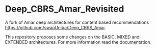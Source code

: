 # Deep_CBRS_Amar_Revisited
A fork of Amar deep architectures for content based recommendations https://github.com/swapUniba/Deep_CBRS_Amar.

This repository proposes some changes on the BASIC, MIXED and EXTENDED architectures. For more information read the documentation.


